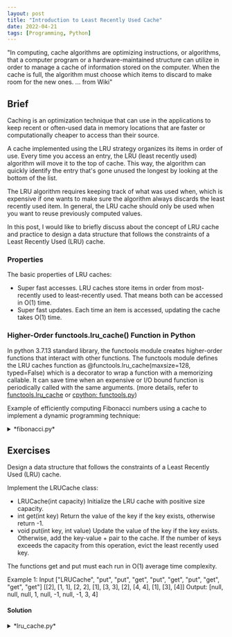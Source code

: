 ```yaml
---
layout: post
title: "Introduction to Least Recently Used Cache"
date: 2022-04-21
tags: [Programming, Python]
---
```


"In computing, cache algorithms are optimizing instructions, or algorithms, that a computer program or a hardware-maintained structure can utilize in order to manage a cache of information stored on the computer. When the cache is full, the algorithm must choose which items to discard to make room for the new ones. ... from Wiki"

## Brief ##
Caching is an optimization technique that can use in the applications to keep recent or often-used data in memory locations that are faster or computationally cheaper to access than their source. 

A cache implemented using the LRU strategy organizes its items in order of use. Every time you access an entry, the LRU (least recently used) algorithm will move it to the top of cache. This way, the algorithm can quickly identify the entry that's gone unused the longest by looking at the bottom of the list. 

The LRU algorithm requires keeping track of what was used when, which is expensive if one wants to make sure the algorithm always discards the least recently used item. In general, the LRU cache should only be used when you want to reuse previously computed values.

In this post, I would like to briefly discuss about the concept of LRU cache and practice to design a data structure that follows the constraints of a Least Recently Used (LRU) cache.

### Properties ###
The basic properties of LRU caches:
+ Super fast accesses. LRU caches store items in order from most-recently used to least-recently used. That means both can be accessed in O(1) time.
+ Super fast updates. Each time an item is accessed, updating the cache takes O(1) time.

### Higher-Order functools.lru_cache() Function in Python ###
In python 3.7.13 standard library, the functools module creates higher-order functions that interact with other functions. The functools module defines the LRU caches function as @functools.lru_cache(maxsize=128, typed=False) which is a decorator to wrap a function with a memorizing callable. It can save time when an expensive or I/O bound function is periodically called with the same arguments. (more details, refer to [functools.lru_cache][cache] or [cpython: functools.py][functools])

Example of efficiently computing Fibonacci numbers using a cache to implement a dynamic programming technique:

<details markdown=block>
<summary markdown=span>*fibonacci.py*</summary>
<div class="language-shell highlighter-rouge"><pre class="highlight"><code class="hljs ruby"><span class="nb" style="font-size: 80%">@lru_cache(maxsize=None)
def fib(n):
    if n < 2:
        return n
    return fib(n-1) + fib(n-2)</span></code></pre></div></details>

## Exercises ##
Design a data structure that follows the constraints of a Least Recently Used (LRU) cache.

Implement the LRUCache class:

+ LRUCache(int capacity) Initialize the LRU cache with positive size capacity.
+ int get(int key) Return the value of the key if the key exists, otherwise return -1.
+ void put(int key, int value) Update the value of the key if the key exists. Otherwise, add the key-value + pair to the cache. If the number of keys exceeds the capacity from this operation, evict the least recently used key.

The functions get and put must each run in O(1) average time complexity.

Example 1: Input ["LRUCache", "put", "put", "get", "put", "get", "put", "get", "get", "get"] [[2], [1, 1], [2, 2], [1], [3, 3], [2], [4, 4], [1], [3], [4]]
Output: [null, null, null, 1, null, -1, null, -1, 3, 4]

#### Solution ####
<details markdown=block>
<summary markdown=span>*lru_cache.py*</summary>
<div class="language-shell highlighter-rouge"><pre class="highlight"><code class="hljs ruby"><span class="nb" style="font-size: 80%">class LRUCache:
    def __init__(self, capacity: int):
        self.cache = {}
        self.capacity = capacity

    def get(self, key: int) -&gt; int:
        if key in self.cache:
            # Call to put to handle LRU placement
            self.put(key, self.cache[key])
        # Return a default of '-1' if key does not exist
        return self.cache.get(key, -1)

    def put(self, key: int, value: int) -&gt; None:
        # Remove key-value if it exists
        self.cache.pop(key, None)
         # Insert key-value at top of key stack
        self.cache[key] = value
        if len(self.cache) &gt; self.capacity:
            # Delete LRU (bottom of key stack)
            del self.cache[next(iter(self.cache)</span></code></pre></div></details>
I learned the solution from [LeetCode Discuss][discuss1].

=========== To be continued…. ==========

## Reference ##

+ [The Python Standard Library: @functools.lru_cache](https://docs.python.org/3.7/library/functools.html#functools.lru_cache)
+ [Every Python Programmer Should Know LRU_cache From the Standard Library](https://betterprogramming.pub/every-python-programmer-should-know-lru-cache-from-the-standard-library-8e6c20c6bc49)
+ [Wiki: Cache replacement policies](https://en.wikipedia.org/wiki/Cache_replacement_policies)
+ [LRU Cache in Python using OrderedDict](https://www.geeksforgeeks.org/lru-cache-in-python-using-ordereddict/)
+ [Caching in Python Using the LRU Cache Strategy](https://realpython.com/lru-cache-python/)

[cache]:https://docs.python.org/3.7/library/functools.html#functools.lru_cache "https://docs.python.org/3.7/library/functools.html#functools.lru_cache"

[functools]:https://github.com/python/cpython/blob/3.7/Lib/functools.py "https://github.com/python/cpython/blob/3.7/Lib/functools.py"

[discuss1]:https://leetcode.com/problems/lru-cache/discuss/1221997/Python-or-Extremely-Simple-Soln.-Explained-or-Beats-99 "https://leetcode.com/problems/lru-cache/discuss/1221997/Python-or-Extremely-Simple-Soln.-Explained-or-Beats-99"

<p>Thanks for reading! Feel free to leave the comments below or <a href="mailto:qazqazqaz850@gmail.com">email</a> to me. Any pieces of advice or discussions are always welcome. :)</p>
